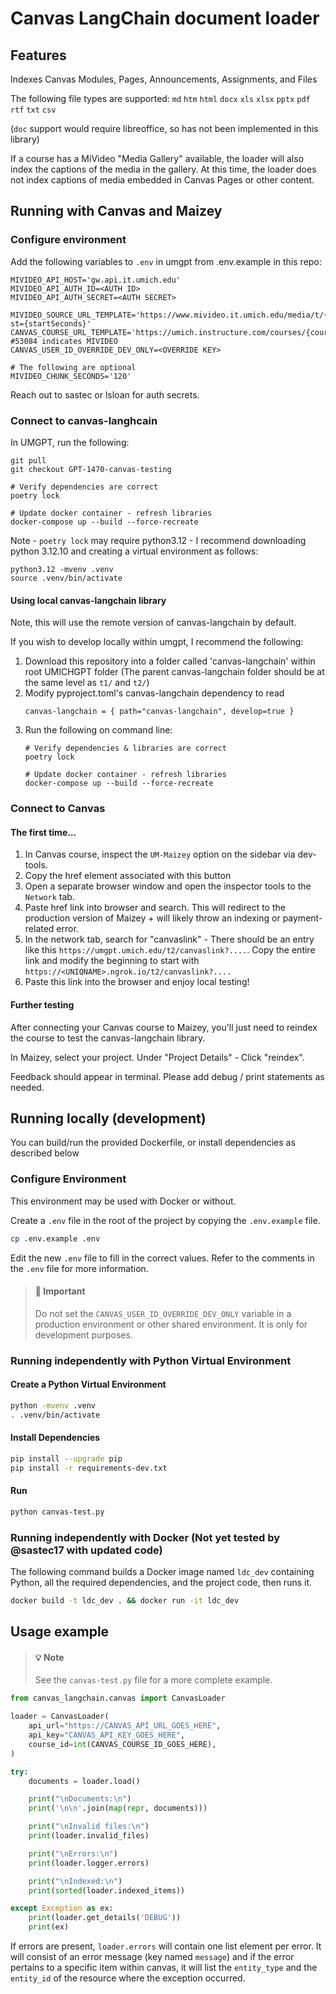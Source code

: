 # Canvas LangChain document loader

## Features

Indexes Canvas Modules, Pages, Announcements, Assignments, and Files

The following file types are supported:
`md` `htm` `html` `docx` `xls` `xlsx` `pptx` `pdf` `rtf` `txt` `csv`

(`doc` support would require libreoffice, so has not been implemented in this library)

If a course has a MiVideo "Media Gallery" available, the loader will
also index the captions of the media in the gallery. At this time, the loader
does not index captions of media embedded in Canvas Pages or other content.

## Running with Canvas and Maizey

### Configure environment
Add the following variables to `.env` in umgpt from .env.example in this repo:
```
MIVIDEO_API_HOST='gw.api.it.umich.edu'
MIVIDEO_API_AUTH_ID=<AUTH ID>
MIVIDEO_API_AUTH_SECRET=<AUTH SECRET>

MIVIDEO_SOURCE_URL_TEMPLATE='https://www.mivideo.it.umich.edu/media/t/{mediaId}?st={startSeconds}'
CANVAS_COURSE_URL_TEMPLATE='https://umich.instructure.com/courses/{courseId}/external_tools/53084' #53084 indicates MIVIDEO
CANVAS_USER_ID_OVERRIDE_DEV_ONLY=<OVERRIDE KEY>

# The following are optional
MIVIDEO_CHUNK_SECONDS='120'
```

Reach out to sastec or lsloan for auth secrets. 

### Connect to canvas-langhcain
In UMGPT, run the following: 
```
git pull
git checkout GPT-1470-canvas-testing

# Verify dependencies are correct
poetry lock 

# Update docker container - refresh libraries
docker-compose up --build --force-recreate
```

Note - `poetry lock` may require python3.12 - I recommend downloading python 3.12.10 and creating a virtual environment as follows:
```
python3.12 -mvenv .venv
source .venv/bin/activate
```

#### Using local canvas-langchain library
Note, this will use the remote version of canvas-langchain by default. 

If you wish to develop locally within umgpt, I recommend the following:

1.  Download this repository into a folder called 'canvas-langchain' within root UMICHGPT folder (The parent canvas-langchain folder should be at the same level as `t1/` and `t2/`)
2. Modify pyproject.toml's canvas-langchain dependency to read 
	```
	canvas-langchain = { path="canvas-langchain", develop=true }
	```
3. Run the following on command line:
	```
	# Verify dependencies & libraries are correct
	poetry lock 

	# Update docker container - refresh libraries
	docker-compose up --build --force-recreate
	```
### Connect to Canvas

#### The first time... 
1. In Canvas course, inspect the `UM-Maizey` option on the sidebar via dev-tools. 
2. Copy the href element associated with this button
3. Open a separate browser window and open the inspector tools to the `Network` tab.
4. Paste href link into browser and search. This will redirect to the production version of Maizey + will likely throw an indexing or payment-related error. 
5. In the network tab, search for "canvaslink" - There should be an entry like this `https://umgpt.umich.edu/t2/canvaslink?....`. Copy the entire link and modify the beginning to start with `https://<UNIQNAME>.ngrok.io/t2/canvaslink?....`
6. Paste this link into the browser and enjoy local testing!


#### Further testing
After connecting your Canvas course to Maizey, you'll just need to reindex the course to test the canvas-langchain library. 

In Maizey, select your project. Under "Project Details" - Click "reindex".

Feedback should appear in terminal. Please add debug / print statements as needed.

## Running locally (development)

You can build/run the provided Dockerfile, or install dependencies as described below

### Configure Environment

This environment may be used with Docker or without.

Create a `.env` file in the root of the project by copying the `.env.example`
file.

```bash
cp .env.example .env
```

Edit the new `.env` file to fill in the correct values. Refer to the comments
in the `.env` file for more information.

> #### 🔔 Important
> Do not set the `CANVAS_USER_ID_OVERRIDE_DEV_ONLY` variable in a production
> environment or other shared environment. It is only for development purposes.

### Running independently with Python Virtual Environment 

#### Create a Python Virtual Environment
```bash
python -mvenv .venv
. .venv/bin/activate
```

#### Install Dependencies
```bash
pip install --upgrade pip
pip install -r requirements-dev.txt
```

#### Run

```bash
python canvas-test.py
```

### Running independently with Docker (Not yet tested by @sastec17 with updated code)

The following command builds a Docker image named `ldc_dev` containing Python,
all the required dependencies, and the project code, then runs it.

```bash
docker build -t ldc_dev . && docker run -it ldc_dev
```

## Usage example

> #### 💡 Note
> See the `canvas-test.py` file for a more complete example.

```python
from canvas_langchain.canvas import CanvasLoader

loader = CanvasLoader(
	api_url="https://CANVAS_API_URL_GOES_HERE",
	api_key="CANVAS_API_KEY_GOES_HERE",
	course_id=int(CANVAS_COURSE_ID_GOES_HERE),
)

try:
    documents = loader.load()

    print("\nDocuments:\n")
    print('\n\n'.join(map(repr, documents)))

    print("\nInvalid files:\n")
    print(loader.invalid_files)

    print("\nErrors:\n")
    print(loader.logger.errors)

    print("\nIndexed:\n")
    print(sorted(loader.indexed_items))

except Exception as ex:
    print(loader.get_details('DEBUG'))
    print(ex)
```

If errors are present, `loader.errors` will contain one list element per error. It will consist of an error message (key named `message`) and if the error pertains to a specific item within canvas, it will list the `entity_type` and the `entity_id` of the resource where the exception occurred.
